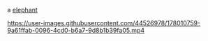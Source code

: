 a
[elephant](mic/1.wav)


https://user-images.githubusercontent.com/44526978/178010759-9a61ffab-0096-4cd0-b6a7-9d8b1b39fa05.mp4

